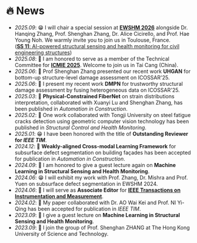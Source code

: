 # 🔥 News
- *2025.09*: 😁 I will chair a special session at [**EWSHM 2026**](https://www.ewshm2026.com/) alongside Dr. Hanqing Zhang, Prof. Shenghan Zhang, Dr. Alice Cicirello, and Prof. Hae Young Noh. We warmly invite you to join us in Toulouse, France.
  <br> ([**SS 11**: AI-powered structural sensing and health monitoring for civil engineering structures](https://www.conftool.pro/ewshm2026/index.php?page=index#menu))
- *2025.08*: 🎉 I am honored to serve as a member of the Technical Committee for [**ICMIE 2025**](https://www.icmie.org/). Welcome to join us in Tai Cang (China).
- *2025.06*: 🎊 Prof Shenghan Zhang presented our recent work **UHGAN** for bottom-up structure-level damage assessment on ICOSSAR'25. 
- *2025.06*: 🎊 I present my recent work **DMPN** for trustworthy structural damage assessment by fusing heterogeneous data on ICOSSAR'25.
- *2025.03*: 🎉 **Physical-Constrained FiberNet** on strain distributions interpretation, collaborated with Xuanyi Lu and Shenghan Zhang, has been published in *Automation in Construction*.
- *2025.02*: 🎉 One work collaborated with Tongji University on steel fatigue cracks detection 
using geometric computer vision technology has been published in *Structural Control and Health Monitoring*.
- *2025.01*: 😁 I have been honored with the title of **Outstanding Reviewer for *IEEE TIM***.
- *2024.12*: 🎉 **Weakly-aligned Cross-modal Learning Framework** for subsurface defect segmentation on building façades has been accepted for publication in *Automation in Construction*.
- *2024.09*: 📖 I am honored to give a guest lecture again on **Machine Learning in Structural Sensing and Health Monitoring**.
- *2024.06*: 😁 I will exhibit my work with Prof. Zhang, Dr. Mishra and Prof. Yuen on subsurface defect segmentation in EWSHM 2024.
- *2024.06*: 🎊 I will serve as **Associate Editor** for [**IEEE Transactions on Instrumentation and Measurement**](https://ieeexplore.ieee.org/xpl/RecentIssue.jsp?punumber=19).
- *2024.02*: 🎉 My paper collaborated with Dr. AO Wai Kei and Prof. NI Yi-Qing 
 has been accepted for publication in *IEEE TIM*.
- *2023.09*: 📖 I give a guest lecture on **Machine Learning in Structural Sensing and Health Monitoring**.
- *2023.09*: 🚀 I join the group of Prof. Shenghan ZHANG at The Hong Kong University of Science and Technology.